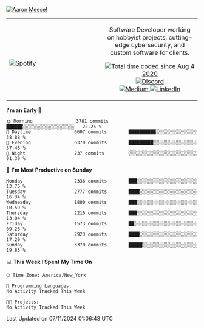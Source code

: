 [![Aaron Meese!](https://user-images.githubusercontent.com/17814535/88975338-a2aabf00-d27f-11ea-963f-8a19608716b4.png)](https://github.com/ajmeese7/readme-ascii "README ASCII")

<!-- Modified from project here: https://github.com/novatorem/novatorem -->
<table width="100%">
  <tr>
  <td width="50%">

&nbsp; <br> [![Spotify](https://ajmeese7.vercel.app/api/spotify)](https://open.spotify.com/user/ajmeese)

  </td>
  <td width="50%">
    <p align="center">
    Software Developer working on hobbyist projects, cutting-edge cybersecurity, and custom software for clients.
    </p>
    <p align="center">
      <a href="https://wakatime.com/@f726891d-3b02-46cd-9b60-e8c59f9e2b14">
        <img src="https://wakatime.com/badge/user/f726891d-3b02-46cd-9b60-e8c59f9e2b14.svg" alt="Total time coded since Aug 4 2020" title="WakaTime" />
      </a>
      <a href="http://link.aaronmeese.com/discord">
        <img src="https://img.shields.io/badge/discord-ajmeese7%234835-369?style=flat-square&logo=discord&logoColor=white&color=purple" alt="Discord" title="Discord">
      </a>
      <br />
      <a href="https://link.aaronmeese.com/medium">
        <img src="https://img.shields.io/badge/medium-ajmeese7-1DB954?style=flat-square&logo=medium&logoColor=white" alt="Medium" title="Medium">
      </a>
      <a href="https://link.aaronmeese.com/linkedin">
        <img src="https://img.shields.io/badge/linkedIn-aaronmeese-1DB954?style=flat-square&logo=linkedin&logoColor=white&color=blue" alt="LinkedIn" title="LinkedIn">
      </a>
    </p>
  </td>

</table>

[//]: <> (The `&nbsp;` is to have Aphelion take up more space)

<!--START_SECTION:waka-->
**I'm an Early 🐤** 

```text
🌞 Morning                3781 commits        ██████░░░░░░░░░░░░░░░░░░░   22.25 % 
🌆 Daytime                6607 commits        ██████████░░░░░░░░░░░░░░░   38.88 % 
🌃 Evening                6370 commits        █████████░░░░░░░░░░░░░░░░   37.48 % 
🌙 Night                  237 commits         ░░░░░░░░░░░░░░░░░░░░░░░░░   01.39 % 
```
📅 **I'm Most Productive on Sunday** 

```text
Monday                   2336 commits        ███░░░░░░░░░░░░░░░░░░░░░░   13.75 % 
Tuesday                  2777 commits        ████░░░░░░░░░░░░░░░░░░░░░   16.34 % 
Wednesday                1800 commits        ███░░░░░░░░░░░░░░░░░░░░░░   10.59 % 
Thursday                 2216 commits        ███░░░░░░░░░░░░░░░░░░░░░░   13.04 % 
Friday                   1573 commits        ██░░░░░░░░░░░░░░░░░░░░░░░   09.26 % 
Saturday                 2923 commits        ████░░░░░░░░░░░░░░░░░░░░░   17.20 % 
Sunday                   3370 commits        █████░░░░░░░░░░░░░░░░░░░░   19.83 % 
```


📊 **This Week I Spent My Time On** 

```text
🕑︎ Time Zone: America/New_York

💬 Programming Languages: 
No Activity Tracked This Week

🐱‍💻 Projects: 
No Activity Tracked This Week
```


 Last Updated on 07/11/2024 01:06:43 UTC
<!--END_SECTION:waka-->
